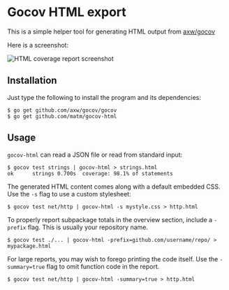 # Gocov HTML export

This is a simple helper tool for generating HTML output from
[axw/gocov](https://github.com/axw/gocov/)

Here is a screenshot:

![HTML coverage report screenshot](https://github.com/matm/gocov-html/blob/master/gocovh-html.png)

## Installation

Just type the following to install the program and its dependencies:
```
$ go get github.com/axw/gocov/gocov
$ go get github.com/matm/gocov-html
```

## Usage

`gocov-html` can read a JSON file or read from standard input:
```
$ gocov test strings | gocov-html > strings.html
ok      strings 0.700s  coverage: 98.1% of statements
```

The generated HTML content comes along with a default embedded CSS. Use the `-s` 
flag to use a custom stylesheet:
```
$ gocov test net/http | gocov-html -s mystyle.css > http.html
```

To properly report subpackage totals in the overview section, include a `-prefix` flag. This is usually your repository name.
```
$ gocov test ./... | gocov-html -prefix=github.com/username/repo/ > mypackage.html
```

For large reports, you may wish to forego printing the code itself. Use the `-summary=true` flag to omit function code in the report.
```
$ gocov test net/http | gocov-html -summary=true > http.html
```
